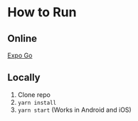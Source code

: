 # How to Run
## Online
[Expo Go](https://expo.dev/@vgrajski/star-wars-starship-databank)

## Locally
1. Clone repo
1. `yarn install`
1. `yarn start` (Works in Android and iOS)
